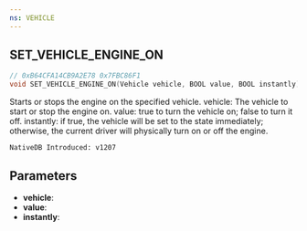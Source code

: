 ```yaml
---
ns: VEHICLE
---
```

## SET_VEHICLE_ENGINE_ON

```c
// 0xB64CFA14CB9A2E78 0x7FBC86F1
void SET_VEHICLE_ENGINE_ON(Vehicle vehicle, BOOL value, BOOL instantly);
```

Starts or stops the engine on the specified vehicle.
vehicle: The vehicle to start or stop the engine on.
value: true to turn the vehicle on; false to turn it off.
instantly: if true, the vehicle will be set to the state immediately; otherwise, the current driver will physically turn on or off the engine.

```
NativeDB Introduced: v1207
```

## Parameters
* **vehicle**:
* **value**:
* **instantly**:
